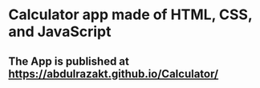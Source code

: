 # Calculator app made of HTML, CSS, and JavaScript
## The App is published at https://abdulrazakt.github.io/Calculator/
